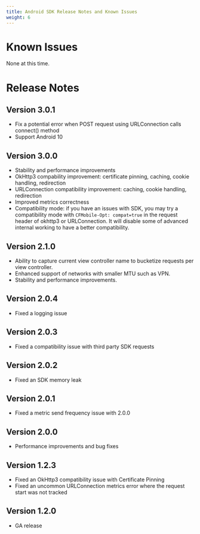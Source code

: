 ```yaml
---
title: Android SDK Release Notes and Known Issues
weight: 6
---
```


# Known Issues

None at this time.

# Release Notes

## Version 3.0.1 ##

- Fix a potential error when POST request using URLConnection calls connect() method
- Support Android 10

## Version 3.0.0 ##

- Stability and performance improvements
- OkHttp3 compability improvement: certificate pinning, caching, cookie handling, redirection
- URLConnection compatibility improvement: caching, cookie handling, redirection
- Improved metrics correctness
- Compatibility mode: if you have an issues with SDK, you may try a compatibility mode with `CFMobile-Opt: compat=true` in the request header of okhttp3 or URLConnection. It will disable some of advanced internal working to have a better compatibility.

## Version 2.1.0 ##

- Ability to capture current view controller name to bucketize requests per view controller.
- Enhanced support of networks with smaller MTU such as VPN.
- Stability and performance improvements.

## Version 2.0.4 ##

- Fixed a logging issue

## Version 2.0.3 ##

- Fixed a compatibility issue with third party SDK requests

## Version 2.0.2 ##

- Fixed an SDK memory leak

## Version 2.0.1 ##

- Fixed a metric send frequency issue with 2.0.0

## Version 2.0.0 ##

- Performance improvements and bug fixes

## Version 1.2.3 ##

- Fixed an OkHttp3 compatibility issue with Certificate Pinning
- Fixed an uncommon URLConnection metrics error where the request start was not tracked

## Version 1.2.0 ##

- GA release
